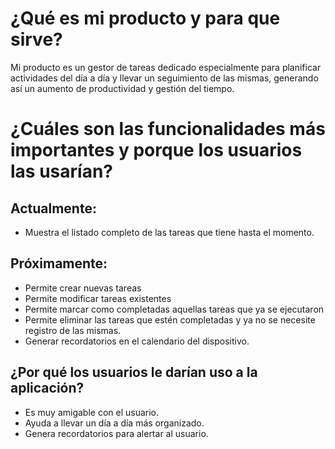 # ¿Qué es mi producto y para que sirve?

Mi producto es un gestor de tareas dedicado especialmente para planificar actividades del día a día y llevar un seguimiento de las mismas, generando así un aumento de productividad y gestión del tiempo.

# ¿Cuáles son las funcionalidades más importantes y porque los usuarios las usarían?

## Actualmente:

- Muestra el listado completo de las tareas que tiene hasta el momento.

## Próximamente:

- Permite crear nuevas tareas
- Permite modificar tareas existentes
- Permite marcar como completadas aquellas tareas que ya se ejecutaron
- Permite eliminar las tareas que estén completadas y ya no se necesite registro de las mismas.
- Generar recordatorios en el calendario del dispositivo.

## ¿Por qué los usuarios le darían uso a la aplicación?

- Es muy amigable con el usuario.
- Ayuda a llevar un día a día más organizado.
- Genera recordatorios para alertar al usuario.
